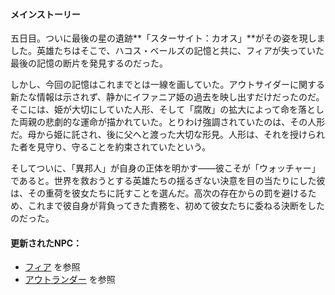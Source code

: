 <!-- title: 伝承まとめ -->
<!-- status: なし -->

#### メインストーリー

五日目。ついに最後の星の遺跡**「スターサイト：カオス」**がその姿を現しました。英雄たちはそこで、ハコス・ベールズの記憶と共に、フィアが失っていた最後の記憶の断片を発見するのだった。

しかし、今回の記憶はこれまでとは一線を画していた。アウトサイダーに関する新たな情報は示されず、静かにイファニア姫の過去を映し出すだけだったのだ。そこには、姫が大切にしていた人形、そして「腐敗」の拡大によって命を落とした両親の悲劇的な運命が描かれていた。とりわけ強調されていたのは、その人形だ。母から姫に託され、後に父へと渡った大切な形見。人形は、それを授けられた者を見守り、守ることを約束されていたという。

そしてついに、「異邦人」が自身の正体を明かす――彼こそが「ウォッチャー」であると。世界を救おうとする英雄たちの揺るぎない決意を目の当たりにした彼は、その重荷を彼女たちに託すことを選んだ。高次の存在からの罰を避けるため、これまで彼自身が背負ってきた責務を、初めて彼女たちに委ねる決断をしたのだった。

#### 更新されたNPC：

- [フィア](#node:fia) を参照
- [アウトランダー](#node:outlander) を参照
